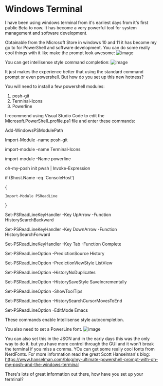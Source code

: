 # Windows Terminal
I have been using windows terminal from it's earliest days from it's first public Beta to now. It has become a very powerful tool for system management and software development.

Obtainable from the Microsoft Store in windows 10 and 11 it has become my go to for PowerShell and software development. You can do some really cool things with it like make the prompt look awesome:
![image](https://github.com/user-attachments/assets/43c2a7e9-599a-46cb-8668-8f68b060a636)

You can get intellisense style command completion:
![image](https://github.com/user-attachments/assets/823fcc42-9667-43fd-9743-9cfda1aa1a89)

It just makes the experience better that using the standard command prompt or even powershell. But how do you set up this new hotness?

You will need to install a few powershell modules:
1. posh-git
2. Terminal-Icons
3. Powerline

I recommend using Visual Studio Code to edit the Microsoft.PowerShell_profile.ps1 file and enter these commands:

Add-WindowsPSModulePath

Import-Module -name posh-git

import-module -name Terminal-Icons

import-module -Name powerline

oh-my-posh init pwsh | Invoke-Expression

if ($host.Name -eq 'ConsoleHost')

{

    Import-Module PSReadLine    
}


Set-PSReadLineKeyHandler -Key UpArrow -Function HistorySearchBackward

Set-PSReadLineKeyHandler -Key DownArrow -Function HistorySearchForward

Set-PSReadLineKeyHandler -Key Tab -Function Complete

Set-PSReadLineOption -PredictionSource History

Set-PSReadLineOption -PredictionViewStyle ListView

Set-PSReadLineOption -HistoryNoDuplicates

Set-PSReadLineOption -HistorySaveStyle SaveIncrementally

Set-PSReadLineOption -ShowToolTips

Set-PSReadLineOption -HistorySearchCursorMovesToEnd

Set-PSReadLineOption -EditMode Emacs

These commands enable Intellisense style autocompletion.

You also need to set a PowerLine font.
![image](https://github.com/user-attachments/assets/e123ec35-2bb4-4eb7-8012-778b8e75daa3)

You can also set this in the JSON and in the early days this was the only way to do it, but you have more control through the GUI and it won't break the terminal if you miss a comma. YOu can get some really cool fonts from NerdFonts. For more information read the great Scott Hanselman's blog: https://www.hanselman.com/blog/my-ultimate-powershell-prompt-with-oh-my-posh-and-the-windows-terminal

There's lots of great information out there, how have you set up your terminal?
